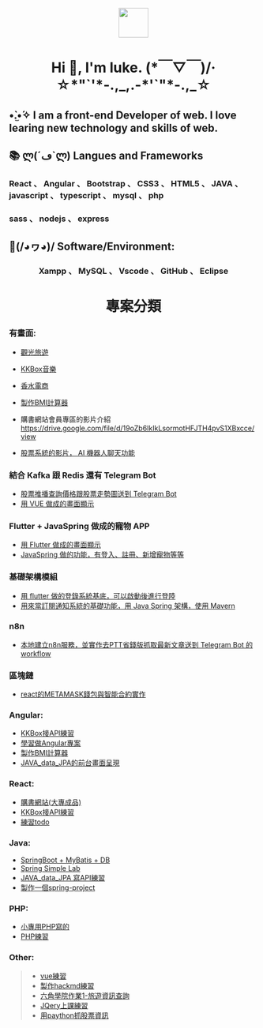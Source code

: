 <p align="center"><img src="https://raw.githubusercontent.com/coderjojo/coderjojo/master/img/github.gif" width="60" height="60" /></p>
<h1 align="center"> Hi 👋, I'm luke.  (*￣▽￣)/‧☆*"`'*-.,_,.-*'`"*-.,_☆</h1>
<h2> •̀.̫•́✧  I am a front-end Developer of web. I love learing new technology and skills of web. </h2>
<h2>📚 ლ(´ڡ`ლ)  Langues and Frameworks</h2> 
<h3 margin="50px 0">React 、 Angular 、 Bootstrap 、 CSS3 、 HTML5 、 JAVA 、 javascript 、 typescript 、 mysql 、 php </h3>
<h3 margin="50px 0">sass 、 nodejs 、  express </h3>
</n>
<h2>🔧(/◕ヮ◕)/  Software/Environment:</h2>
<h3 align="center"> Xampp 、 MySQL 、 Vscode 、 GitHub 、 Eclipse </h3>

<h1 align="center"> 專案分類 

### 有畫面:
* <a href="https://dragonleolin.github.io/TravelWeb_Angular/home/"> 觀光旅遊 </a>
* <a href="https://dragonleolin.github.io/KKBox_Angular/"> KKBox音樂 </a>
* <a href="https://dragonleolin.github.io/Hex-webLayoutTraining-week4/"> 香水電商 </a>
* <a href="https://dragonleolin.github.io/Angular-BMICalculator/"> 製作BMI計算器 </a>

* 購書網站會員專區的影片介紹 https://drive.google.com/file/d/19oZb6IkIkLsormotHFJTH4pvS1XBxcce/view
* <a href="https://drive.google.com/file/d/1dxKZMmZFGS8JgeZMPoBk-7kyjmcG7PZF/view?usp=drive_link"> 股票系統的影片， AI 機器人聊天功能 </a>

### 結合 Kafka 跟 Redis 還有 Telegram Bot
* <a href="https://github.com/dragonleolin/JavaSpring"> 股票推播查詢價格跟股票走勢圖送到 Telegram Bot </a>
* <a href="https://github.com/dragonleolin/Vue_StockApp"> 用 VUE 做成的畫面顯示 </a> 

### Flutter + JavaSpring 做成的寵物 APP
* <a href="https://github.com/dragonleolin/PetApp_Flutter"> 用 Flutter 做成的畫面顯示 </a>
* <a href="https://github.com/dragonleolin/PetApp_JavaSpring"> JavaSpring 做的功能，有登入、註冊、新增寵物等等 </a>

### 基礎架構模組
* <a href="https://github.com/dragonleolin/LoginSystem_flutter"> 用 flutter 做的登錄系統基底，可以啟動後進行登陸 </a>
* <a href="https://github.com/dragonleolin/SubNotifySystem"> 用來當訂閱通知系統的基礎功能，用 Java Spring 架構，使用 Mavern </a>

### n8n
* <a href="https://github.com/dragonleolin/AutomationNotifications"> 本地建立n8n服務，並實作去PTT省錢版抓取最新文章送到 Telegram Bot 的 workflow </a>

### 區塊鏈
* <a href="https://github.com/dragonleolin/react_demo"> react的METAMASK錢包與智能合約實作 </a>

### Angular:
* <a href="https://dragonleolin.github.io/KKBox_Angular/"> KKBox接API練習 </a>
* <a href="https://dragonleolin.github.io/AngularProject/"> 學習做Angular專案 </a>
* <a href="https://dragonleolin.github.io/Angular-BMICalculator/"> 製作BMI計算器 </a>
* <a href="https://github.com/dragonleolin/Web_Angular/"> JAVA_data_JPA的前台畫面呈現 </a>

### React:
* <a href="https://github.com/dragonleolin/pbook"> 購書網站(大專成品) </a>
* <a href="https://github.com/dragonleolin/testKKBox"> KKBox接API練習 </a>
* <a href="https://github.com/dragonleolin/React_todoApp"> 練習todo </a>

### Java:
* <a href="https://github.com/dragonleolin/SpringBoot-MyBatis"> SpringBoot + MyBatis + DB </a>
* <a href="https://github.com/dragonleolin/java_JPA_H2DB"> Spring Simple Lab </a>
* <a href="https://github.com/dragonleolin/JAVA_data_JPA"> JAVA_data_JPA 寫API練習 </a>
* <a href="https://github.com/dragonleolin/spring-project"> 製作一個spring-project </a>

### PHP:
* <a href="https://github.com/dragonleolin/books"> 小專用PHP寫的 </a>
* <a href="https://github.com/dragonleolin/MyPHP"> PHP練習 </a>

### Other:
> * <a href="https://github.com/dragonleolin/vue_vuex_exercise"> vue練習 </a>
> * <a href="https://github.com/dragonleolin/hackmd-io-myNote"> 製作hackmd練習 </a>
> * <a href="https://github.com/dragonleolin/travelInformation"> 六角學院作業1-旅遊資訊查詢 </a>
> * <a href="https://github.com/dragonleolin/JQery"> JQery上課練習 </a>
> * <a href="https://github.com/dragonleolin/python"> 用paython抓股票資訊 </a>
